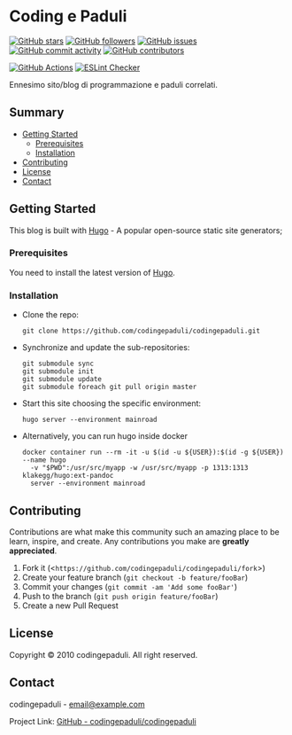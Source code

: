 # Coding e Paduli

[![GitHub stars](https://img.shields.io/github/stars/codingepaduli/codingepaduli?style=flat-square)](https://github.com/codingepaduli/codingepaduli/stargazers)
[![GitHub followers](https://img.shields.io/github/followers/codingepaduli?label=Followers&style=flat-square)](https://github.com/codingepaduli?tab=followers)
[![GitHub issues](https://img.shields.io/github/issues/codingepaduli/codingepaduli?style=flat-square)](https://github.com/codingepaduli/codingepaduli/issues)
[![GitHub commit activity](https://img.shields.io/github/commit-activity/m/codingepaduli/codingepaduli?style=flat-square)](https://github.com/codingepaduli/codingepaduli/graphs/commit-activity)
[![GitHub contributors](https://img.shields.io/github/contributors/codingepaduli/codingepaduli?style=flat-square)](https://github.com/codingepaduli/codingepaduli/graphs/contributors)
<!-- markdown-link-check-disable-next-line -->
[![GitHub Actions](https://github.com/codingepaduli/codingepaduli/workflows/Check%20Markdown/badge.svg)](https://github.com/codingepaduli/codingepaduli/actions/)
[![ESLint Checker](https://github.com/codingepaduli/codingepaduli/actions/workflows/eslint-action.yml/badge.svg)](https://github.com/codingepaduli/codingepaduli/actions/workflows/eslint-action.yml)
<!-- Too many links changes or died on internet. I'll try to update them as soon as possible, but link vanishing issue is not under my control, so I can't use the "Check Links" action to measure the health of my site. -->

Ennesimo sito/blog di programmazione e paduli correlati.

## Summary

- [Getting Started](#getting-started)
  - [Prerequisites](#prerequisites)
  - [Installation](#installation)
- [Contributing](#contributing)
- [License](#license)
- [Contact](#contact)

## Getting Started

This blog is built with [Hugo](https://gohugo.io) - A popular open-source static site generators;

### Prerequisites

You need to install the latest version of [Hugo](https://gohugo.io/).

### Installation

- Clone the repo:

  ```git
  git clone https://github.com/codingepaduli/codingepaduli.git
  ```

- Synchronize and update the sub-repositories:

  ```git
  git submodule sync
  git submodule init
  git submodule update
  git submodule foreach git pull origin master
  ```

- Start this site choosing the specific environment:

  ```git
  hugo server --environment mainroad
  ```

- Alternatively, you can run hugo inside docker

  ```git
  docker container run --rm -it -u $(id -u ${USER}):$(id -g ${USER}) --name hugo
    -v "$PWD":/usr/src/myapp -w /usr/src/myapp -p 1313:1313 klakegg/hugo:ext-pandoc
    server --environment mainroad
  ```

## Contributing

Contributions are what make this community such an amazing place to be learn, inspire, and create. Any contributions you make are **greatly appreciated**.

1. Fork it (<`https://github.com/codingepaduli/codingepaduli/fork`>)
2. Create your feature branch (`git checkout -b feature/fooBar`)
3. Commit your changes (`git commit -am 'Add some fooBar'`)
4. Push to the branch (`git push origin feature/fooBar`)
5. Create a new Pull Request

## License

Copyright © 2010 codingepaduli. All right reserved.

## Contact

codingepaduli - email@example.com

Project Link: [GitHub - codingepaduli/codingepaduli](https://github.com/codingepaduli/codingepaduli "Project link")
